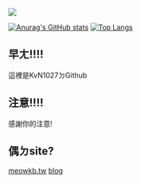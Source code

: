 ![](https://i.imgur.com/1zxQ5yA.gif)

[![Anurag's GitHub stats](https://github-readme-stats.vercel.app/api?username=KvN1027)](https://github.com/anuraghazra/github-readme-stats)
[![Top Langs](https://github-readme-stats.vercel.app/api/top-langs/?username=KvN1027&layout=compact)](https://github.com/anuraghazra/github-readme-stats)
## 早ㄤ!!!!
這裡是KvN1027ㄉGithub
## 注意!!!!
感謝你的注意!
## 偶ㄉsite?
[meowkb.tw](https://meowkb.tw)
[blog](https://blog.meowkb.tw)
